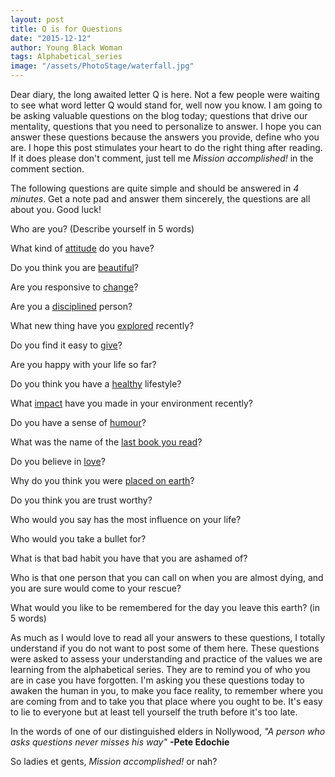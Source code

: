 ```yaml
---
layout: post
title: Q is for Questions
date: "2015-12-12"
author: Young Black Woman
tags: Alphabetical_series
image: "/assets/PhotoStage/waterfall.jpg"
---
```


Dear diary, the long awaited letter Q is here. Not a few people were waiting to see what word letter Q would stand for, well now you know. I am going to be asking valuable questions on the blog today; questions that drive our mentality, questions that you need to personalize to answer. I hope you can answer these questions because the answers you provide, define who you are. I hope this post stimulates your heart to do the right thing after reading. If it does please don't comment, just tell me *Mission accomplished!* in the comment section.

The following questions are quite simple and should be answered in *4 minutes*. Get a note pad and answer them sincerely, the questions are all about you. Good luck!

Who are you? (Describe yourself in 5 words)

What kind of [attitude](http://thediaryofayoungblackwoman.com/2015/06/08/a-is-for-attitude.html) do you have?

Do you think you are [beautiful](http://thediaryofayoungblackwoman.com/2015/06/10/b-is-for-beauty.html)?

Are you responsive to [change](http://thediaryofayoungblackwoman.com/2015/06/28/c-is-for-change.html)?

Are you a [disciplined](http://thediaryofayoungblackwoman.com/2015/07/13/d-is-for-discipline.html) person?

What new thing have you [explored](http://thediaryofayoungblackwoman.com/2015/09/12/e-is-for-explore.html) recently?

Do you find it easy to [give](http://thediaryofayoungblackwoman.com/2015/10/12/g-is-for-giving.html)?

Are you happy with your life so far?

Do you think you have a [healthy](http://thediaryofayoungblackwoman.com/2015/10/15/h-is-for-health.html) lifestyle?

What [impact](http://thediaryofayoungblackwoman.com/2015/11/15/I-is-for-impact.html) have you made in your environment recently?

Do you have a sense of [humour](http://thediaryofayoungblackwoman.com/2015/11/20/j-is-for-jokes.html)?

What was the name of the [last book you read](http://thediaryofayoungblackwoman.com/2015/11/23/k-is-for-knowledge.html)?

Do you believe in [love](http://thediaryofayoungblackwoman.com/2015/11/25/L-is-for-love.html)?

Why do you think you were [placed on earth](http://thediaryofayoungblackwoman.com/2015/12/11/P-is-for-puropse.html)?

Do you think you are trust worthy?

Who would you say has the most influence on your life?

Who would you take a bullet for?

What is that bad habit you have that you are ashamed of?

Who is that one person that you can call on when you are almost dying, and you are sure would come to your rescue?

What would you like to be remembered for the day you leave this earth? (in 5 words)


As much as I would love to read all your answers to these questions, I totally understand if you do not want to post some of them here. These questions were asked to assess your understanding and practice of the values we are learning from the alphabetical series. They are to remind you of who you are in case you have forgotten. I'm asking you these questions today to awaken the human in you, to make you face reality, to remember where you are coming from and to take you that place where you ought to be. It's easy to lie to everyone but at least tell yourself the truth before it's too late.

In the words of one of our distinguished elders in Nollywood, *"A person who asks questions never misses his way"* **-Pete Edochie**

So ladies et gents, *Mission accomplished!* or nah?
